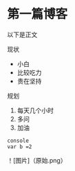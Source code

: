 # 第一篇博客
以下是正文

现状
* 小白
* 比较吃力
* 贵在坚持
  
规划
 
1. 每天几个小时
2. 多问
3. 加油
```
console
var b =2
```
！[图片]（原始.png）